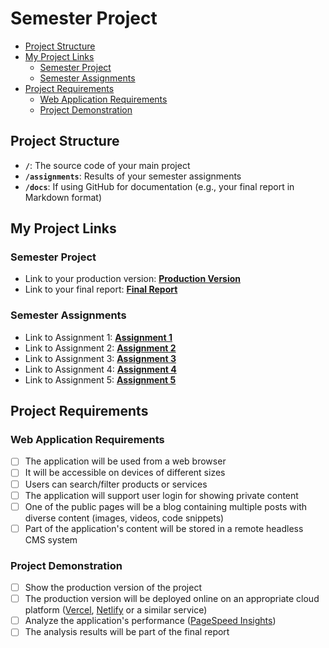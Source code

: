 # Semester Project <!-- omit in toc -->

- [Project Structure](#project-structure)
- [My Project Links](#my-project-links)
  - [Semester Project](#semester-project)
  - [Semester Assignments](#semester-assignments)
- [Project Requirements](#project-requirements)
  - [Web Application Requirements](#web-application-requirements)
  - [Project Demonstration](#project-demonstration)

## Project Structure

- **`/`**: The source code of your main project
- **`/assignments`**: Results of your semester assignments
- **`/docs`**: If using GitHub for documentation (e.g., your final report in Markdown format)

## My Project Links

### Semester Project

- Link to your production version: [**Production Version**](URL_TO_PRODUCTION_VERSION) <!-- Replace with actual URL -->
- Link to your final report: [**Final Report**](URL_TO_FINAL_REPORT) <!-- Replace with actual URL -->
<!-- Add more as necessary -->

### Semester Assignments

- Link to Assignment 1: [**Assignment 1**](https://github.com/mzdero00/mzdero-app/blob/main/assignments/Prva%20vjezba.mp4) <!-- Replace with actual URL -->
- Link to Assignment 2: [**Assignment 2**](https://github.com/mzdero00/mzdero-app/blob/main/assignments/DrugaVjezba.md) <!-- Replace with actual URL -->
- Link to Assignment 3: [**Assignment 3**](https://repo1-liard.vercel.app) <!-- Replace with actual URL -->
- Link to Assignment 4: [**Assignment 4**](https://github.com/mzdero00/mzdero-app/blob/main/assignments/CetvrtaVjezba.md) <!-- Replace with actual URL -->
- Link to Assignment 5: [**Assignment 5**](https://hci-assigment-5-16ua.vercel.app/)
<!-- Add more assignments as necessary -->


## Project Requirements

### Web Application Requirements

- [ ] The application will be used from a web browser
- [ ] It will be accessible on devices of different sizes
- [ ] Users can search/filter products or services
- [ ] The application will support user login for showing private content
- [ ] One of the public pages will be a blog containing multiple posts with diverse content (images, videos, code snippets)
- [ ] Part of the application's content will be stored in a remote headless CMS system

### Project Demonstration

- [ ] Show the production version of the project
- [ ] The production version will be deployed online on an appropriate cloud platform ([Vercel](https://vercel.com), [Netlify](https://www.netlify.com/) or a similar service)
- [ ] Analyze the application's performance ([PageSpeed Insights](https://pagespeed.web.dev/))
- [ ] The analysis results will be part of the final report
